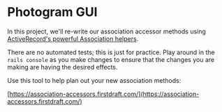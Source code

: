 # Photogram GUI

In this project, we'll re-write our association accessor methods using [ActiveRecord's powerful Association helpers](https://guides.rubyonrails.org/association_basics.html).

There are no automated tests; this is just for practice. Play around in the `rails console` as you make changes to ensure that the changes you are making are having the desired effects.

Use this tool to help plan out your new association methods:

[https://association-accessors.firstdraft.com/](https://association-accessors.firstdraft.com/)
